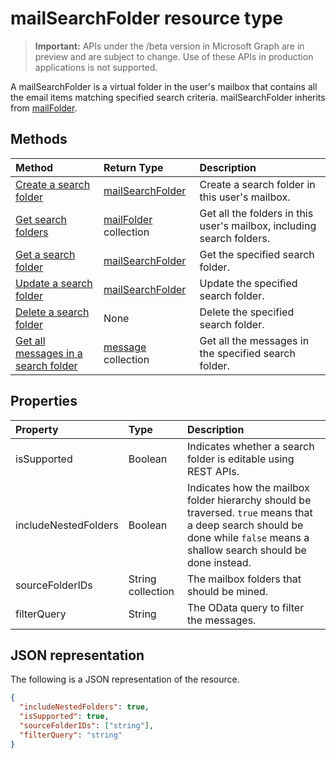 # mailSearchFolder resource type

> **Important:** APIs under the /beta version in Microsoft Graph are in preview and are subject to change. Use of these APIs in production applications is not supported.

A mailSearchFolder is a virtual folder in the user's mailbox that contains all the email items matching specified search criteria. mailSearchFolder inherits from [mailFolder](mailfolder.md).

## Methods

| Method | Return Type  | Description |
|:---------------|:--------|:----------|
| [Create a search folder](../api/mailsearchfolder_post.md) | [mailSearchFolder](mailsearchfolder.md) | Create a search folder in this user's mailbox. |
| [Get search folders](../api/mailfolder_list_childfolders.md) | [mailFolder](mailfolder.md) collection | Get all the folders in this user's mailbox, including search folders. |
| [Get a search folder](../api/mailfolder_get.md) | [mailSearchFolder](mailsearchfolder.md) | Get the specified search folder. |
| [Update a search folder](../api/mailsearchfolder_update.md) | [mailSearchFolder](mailsearchfolder.md) | Update the specified search folder. |
| [Delete a search folder](../api/mailfolder_delete.md) | None | Delete the specified search folder. |
| [Get all messages in a search folder](../api/mailfolder_list_messages.md) | [message](message.md) collection | Get all the messages in the specified search folder. |

## Properties

| Property | Type | Description |
|:---------------|:--------|:----------|
| isSupported | Boolean | Indicates whether a search folder is editable using REST APIs. |
| includeNestedFolders | Boolean | Indicates how the mailbox folder hierarchy should be traversed. `true` means that a deep search should be done while `false` means a shallow search should be done instead. |
| sourceFolderIDs | String collection | The mailbox folders that should be mined. |
| filterQuery | String | The OData query to filter the messages. |

## JSON representation

The following is a JSON representation of the resource.

<!-- {
  "blockType": "resource",
  "@odata.type": "microsoft.graph.mailSearchFolder"
}-->

```json
{
  "includeNestedFolders": true,
  "isSupported": true,
  "sourceFolderIDs": ["string"],
  "filterQuery": "string"
}

```

<!-- uuid: 8fcb5dbc-d5aa-4681-8e31-b001d5168d79
2018-01-23 14:57:30 UTC -->
<!-- {
  "type": "#page.annotation",
  "description": "mailSearchFolder resource",
  "keywords": "",
  "section": "documentation",
  "tocPath": ""
}-->
